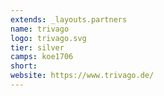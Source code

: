 ```yaml
---
extends: _layouts.partners
name: trivago
logo: trivago.svg
tier: silver
camps: koe1706
short:
website: https://www.trivago.de/
---
```

